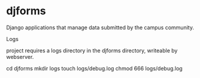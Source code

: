 djforms
===============

Django applications that manage data submitted by the campus community.

Logs

project requires a logs directory in the djforms directory, writeable by webserver.

cd djforms
mkdir logs
touch logs/debug.log
chmod 666 logs/debug.log
